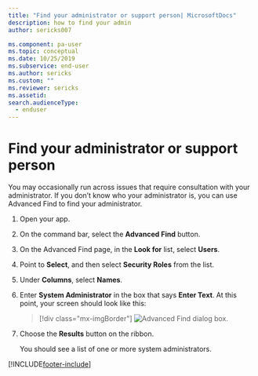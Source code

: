 ```yaml
---
title: "Find your administrator or support person| MicrosoftDocs"
description: how to find your admin
author: sericks007

ms.component: pa-user
ms.topic: conceptual
ms.date: 10/25/2019
ms.subservice: end-user
ms.author: sericks
ms.custom: ""
ms.reviewer: sericks
ms.assetid: 
search.audienceType: 
  - enduser
---
```


# Find your administrator or support person 

You may occasionally run across issues that require consultation with your administrator. If you don’t know who your administrator is, you can use Advanced Find to find your administrator.  
  
1. Open your app.  
  
2. On the command bar, select the **Advanced Find** button.
  
3. On the Advanced Find page, in the **Look for** list, select **Users**.  
  
4. Point to **Select**, and then select **Security Roles** from the list.  
  
5. Under **Columns**, select **Names**.  
  
6. Enter **System Administrator** in the box that says **Enter Text**. At this point, your screen should look like this:  
     
   > [!div class="mx-imgBorder"]
   > ![Advanced Find dialog box.](media/find-admnistrator-advanced-find-complete.png "Advanced Find dialog box")  
  
7. Choose the **Results** button on the ribbon.  
  
   You should see a list of one or more system administrators.  
  


[!INCLUDE[footer-include](../includes/footer-banner.md)]
